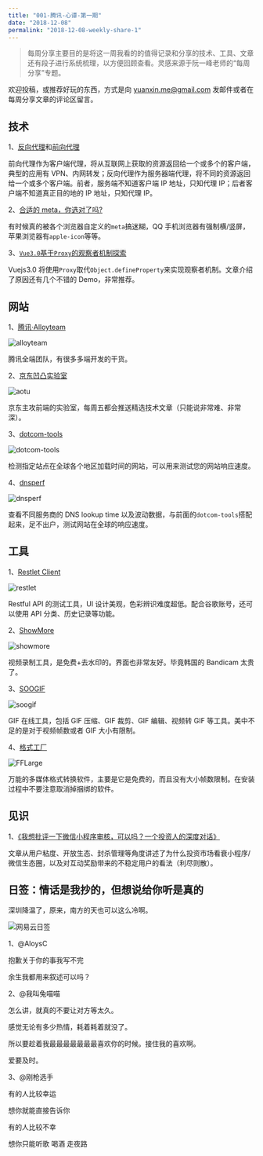 ```yaml
---
title: "001-腾讯-心谭-第一期"
date: "2018-12-08"
permalink: "2018-12-08-weekly-share-1"
---
```


> 每周分享主要目的是将这一周我看的的值得记录和分享的技术、工具、文章还有段子进行系统梳理，以方便回顾查看。灵感来源于阮一峰老师的“每周分享”专题。

欢迎投稿，或推荐好玩的东西，方式是向 yuanxin.me@gmail.com 发邮件或者在每周分享文章的评论区留言。

## 技术

1、[反向代理](https://zh.wikipedia.org/wiki/%E5%8F%8D%E5%90%91%E4%BB%A3%E7%90%86)和[前向代理](https://zh.wikipedia.org/wiki/%E4%BB%A3%E7%90%86%E6%9C%8D%E5%8A%A1%E5%99%A8)

前向代理作为客户端代理，将从互联网上获取的资源返回给一个或多个的客户端，典型的应用有 VPN、内网转发；反向代理作为服务器端代理，将不同的资源返回给一个或多个客户端。前者，服务端不知道客户端 IP 地址，只知代理 IP；后者客户端不知道真正目的地的 IP 地址，只知代理 IP。

2、[合适的 meta，你选对了吗?](https://juejin.im/post/5c08bb31518825371057fcd0)

有时候真的被各个浏览器自定义的`meta`搞迷糊，QQ 手机浏览器有强制横/竖屏，苹果浏览器有`apple-icon`等等。

3、[`Vue3.0`基于`Proxy`的观察者机制探索](https://juejin.im/post/5bf3e632e51d452baa5f7375)

Vuejs3.0 将使用`Proxy`取代`Object.defineProperty`来实现观察者机制。文章介绍了原因还有几个不错的 Demo，非常推荐。

## 网站

1、[腾讯·Alloyteam](http://www.alloyteam.com/page/0/)

![alloyteam](/images/每周分享/001/alloyteam.png)

腾讯全端团队，有很多多端开发的干货。

2、[京东凹凸实验室](https://aotu.io/)

![aotu](/images/每周分享/001/aotu.png)

京东主攻前端的实验室，每周五都会推送精选技术文章（只能说非常难、非常深）。

3、[dotcom-tools](https://www.dotcom-tools.com/website-speed-test.aspx)

![dotcom-tools](/images/每周分享/001/dotcom-tools.png)

检测指定站点在全球各个地区加载时间的网站，可以用来测试您的网站响应速度。

4、[dnsperf](https://www.dnsperf.com/)

![dnsperf](/images/每周分享/001/dnsperf.png)

查看不同服务商的 DNS lookup time 以及波动数据，与前面的`dotcom-tools`搭配起来，足不出户，测试网站在全球的响应速度。

## 工具

1、[Restlet Client](https://chrome.google.com/webstore/detail/restlet-client-rest-api-t/aejoelaoggembcahagimdiliamlcdmfm?hl=zh-CN)

![restlet](/images/每周分享/001/restlet.jpg)

Restful API 的测试工具，UI 设计美观，色彩辨识难度超低。配合谷歌账号，还可以使用 API 分类、历史记录等功能。

2、[ShowMore](https://showmore.com/zh/)

![showmore](/images/每周分享/001/showmore.png)

视频录制工具，是免费+去水印的。界面也非常友好。毕竟韩国的 Bandicam 太贵了。

3、[SOOGIF](https://www.soogif.com/video/)

![soogif](/images/每周分享/001/soogif.png)

GIF 在线工具，包括 GIF 压缩、GIF 裁剪、GIF 编辑、视频转 GIF 等工具。美中不足的是对于视频帧数或者 GIF 大小有限制。

4、[格式工厂](http://www.pcfreetime.com/)

![FFLarge](/images/每周分享/001/FFLarge.jpg)

万能的多媒体格式转换软件，主要是它是免费的，而且没有大小帧数限制。在安装过程中不要注意取消掉捆绑的软件。

## 见识

1、[《我想批评一下微信小程序审核，可以吗？一个投资人的深度对话》](https://mp.weixin.qq.com/s?__biz=MzU3NTU5NDc0NA==&mid=2247487425&idx=1&sn=7069b67777de1e6e9e13580a184ee0c1&chksm=fd218656ca560f4015a081ad236118cdbb96451a6fef7cd7ec137d549580166d392cbb3116bf&mpshare=1&scene=1&srcid=1203ZjD2lCV10jYdRfZ5qYbi#rd)

文章从用户粘度、开放生态、封杀管理等角度讲述了为什么投资市场看衰小程序/微信生态圈，以及对互动奖励带来的不稳定用户的看法（利尽则散）。

## 日签：情话是我抄的，但想说给你听是真的

深圳降温了，原来，南方的天也可以这么冷啊。

![网易云日签](/images/每周分享/001/music.jpg)

1、@AloysC

抱歉关于你的事我写不完

余生我都用来叙述可以吗？

2、@我叫兔喵喵

怎么讲，就真的不要让对方等太久。

感觉无论有多少热情，耗着耗着就没了。

所以要趁着我最最最最最最最喜欢你的时候。接住我的喜欢啊。

爱要及时。 ​

3、@刚枪选手

有的人比较幸运

想你就能直接告诉你

有的人比较不幸

想你只能听歌 喝酒 走夜路 ​ ​​​
